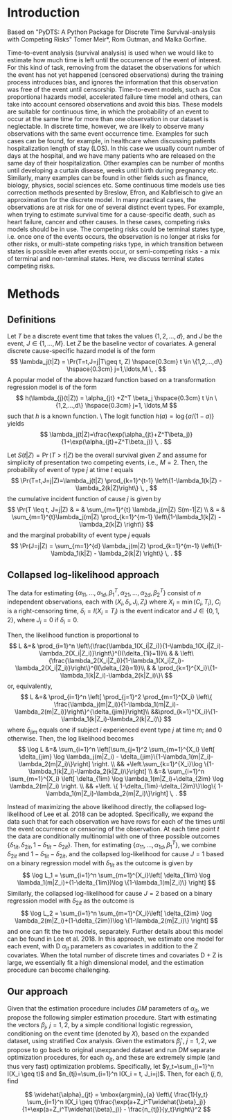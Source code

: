 # Introduction

Based on "PyDTS: A Python Package for Discrete Time Survival-analysis with Competing Risks" 
Tomer Meir*, Rom Gutman, and Malka Gorfine.


Time-to-event analysis (survival analysis) is used when we would like to estimate how much time is left until the occurrence of the event of interest. For this kind of task, removing from the dataset the observations for which the event has not yet happened (censored observations) during the training process introduces bias, and ignores the information that this observation was free of the event until censorship. Time-to-event models, such as Cox proportional hazards model, accelerated failure time model and others, can take into account censored observations and avoid this bias. 
These models are suitable for continuous time, in which the probability of an event to occur at the same time for more than one observation in our dataset is neglectable. In discrete time, however, we are likely to observe many observations with the same event occurrence time. Examples for such cases can be found, for example, in healthcare when discussing patients hospitalization length of stay (LOS). In this case we usually count number of days at the hospital, and we have many patients who are released on the same day of their hospitalization. Other examples can be number of months until developing a curtain disease, weeks until birth during pregnancy etc. Similarly, many examples can be found in other fields such as finance, biology, physics, social sciences etc. Some continuous time models use ties correction methods presented by Breslow, Efron, and Kalbfleisch to give an approximation for the discrete model.
In many practical cases, the observations are at risk for one of several distinct event types. For example, when trying to estimate survival time for a cause-specific death, such as heart failure, cancer and other causes. In these cases, competing risks models should be in use. The competing risks could be terminal states type, i.e. once one of the events occurs, the observation is no longer at risks for other risks, or multi-state competing risks type, in which transition between states is possible even after events occur, or semi-competing risks - a mix of terminal and non-terminal states. Here, we discuss terminal states competing risks.



# Methods

## Definitions

Let $T$ be a discrete event time that takes the values $\{1,2,...,d\}$, and $J$ be the event, $J \in \{1,\ldots,M\}$. 
Let $Z$ be the baseline vector of covariates. A general discrete cause-specific hazard model is of the form
$$
\lambda_j(t|Z) = \Pr(T=t,J=j|T\geq t, Z)  \hspace{0.3cm} t \in \{1,2,...,d\} \hspace{0.3cm} j=1,\ldots,M  \, .
$$
A popular model of the above hazard function based on a transformation regression model is of the form
$$
h(\lambda_{j}(t|Z))  = \alpha_{jt} +Z^T \beta_j \hspace{0.3cm} t \in \{1,2,...,d\} \hspace{0.3cm} j=1, \ldots,M  
$$
such that $h$ is a known function.  \\
The logit function $h(a)=\log \{ a/(1-a) \}$ yields 
$$
\lambda_j(t|Z)=\frac{\exp(\alpha_{jt}+Z^T\beta_j)}{1+\exp(\alpha_{jt}+Z^T\beta_j)} \, .
$$

Let $S(t|Z) = \Pr(T>t|Z)$ be the overall survival given $Z$ and assume for simplicity of presentation two competing events, i.e., $M=2$. 
Then, the probability of event of type $j$ at time $t$ equals
$$
\Pr(T=t,J=j|Z)=\lambda_j(t|Z) \prod_{k=1}^{t-1} \left\{1-\lambda_1(k|Z) - \lambda_2(k|Z)\right\}  \, ,
$$
the cumulative incident function of cause $j$ is given by
$$
	\Pr(T \leq t, J=j|Z)  & = & \sum_{m=1}^{t} \lambda_j(m|Z) S(m-1|Z) \\ 
	& = & \sum_{m=1}^{t}\lambda_j(m|Z) \prod_{k=1}^{m-1} \left\{1-\lambda_1(k|Z) - \lambda_2(k|Z) \right\}
$$
and the marginal probability of event type $j$ equals
$$
\Pr(J=j|Z) = \sum_{m=1}^{d} \lambda_j(m|Z) \prod_{k=1}^{m-1} \left\{1-\lambda_1(k|Z) - \lambda_2(k|Z) \right\} \, .
$$


## Collapsed log-likelihood approach

The data for estimating $\{\alpha_{11},\ldots,\alpha_{1d},\beta_1^T,\alpha_{21},\ldots,\alpha_{2d},\beta_2^T\}$ 
consist of $n$ independent observations, each with $(X_i,\delta_i,J_i,Z_i)$ where $X_i=\min(C_i,T_i)$, $C_i$ is a right-censoring time, 
$\delta_i=I(X_i=T_i)$ is the event indicator and $J\in\{0,1,2\}$, where $J_i=0$ if $\delta_i=0$. 

Then, the likelihood function is proportional to 
$$
	L &=& \prod_{i=1}^n  \left\{\frac{\lambda_1(X_i|Z_i)}{1-\lambda_1(X_i|Z_i)-\lambda_2(X_i|Z_i)}\right\}^{I(\delta_{1i}=1)}\\ 
	& & \left\{\frac{\lambda_2(X_i|Z_i)}{1-\lambda_1(X_i|Z_i)-\lambda_2(X_i|Z_i)}\right\}^{I(\delta_{2i}=1)}\\ 
	& & \prod_{k=1}^{X_i}\{1-\lambda_1(k|Z_i)-\lambda_2(k|Z_i)\}\
$$
or, equivalently,
$$
L &=& \prod_{i=1}^n \left[ \prod_{j=1}^2 \prod_{m=1}^{X_i} \left\{  \frac{\lambda_j(m|Z_i)}{1-\lambda_1(m|Z_i)-\lambda_2(m|Z_i)}\right\}^{\delta_{jim}}\right]\\ &&\prod_{k=1}^{X_i}\{1-\lambda_1(k|Z_i)-\lambda_2(k|Z_i)\}
$$
where $\delta_{jim}$ equals one if subject $i$ experienced event type $j$ at time $m$; and 0 otherwise. Then, the log likelihood becomes
$$
	\log L &=& \sum_{i=1}^n \left[\sum_{j=1}^2 \sum_{m=1}^{X_i} \left[ \delta_{jim} \log \lambda_j(m|Z_i) - \delta_{jim}\{1-\lambda_1(m|Z_i)-\lambda_2(m|Z_i)\}\right] \right. \\ 
	&& +\left.\sum_{k=1}^{X_i}\log \{1-\lambda_1(k|Z_i)-\lambda_2(k|Z_i)\}\right] \\ 
	&=& \sum_{i=1}^n \sum_{m=1}^{X_i} \left[  \delta_{1im} \log \lambda_1(m|Z_i)+\delta_{2im} \log \lambda_2(m|Z_i) \right. \\ 
	&& +\left. \{ 1-\delta_{1im}-\delta_{2im}\}\log\{ 1-\lambda_1(m|Z_i)-\lambda_2(m|Z_i)\}\right] \, .
$$

Instead of maximizing the above likelihood directly, the collapsed log-likelihood of Lee et al. 2018 can be adopted. Specifically, we expand the data such that for each observation we have rows for each of the times until the event occurrence or censoring of the observation. At each time point $t$ the data are conditionally multinomial with one of three possible outcomes $\{\delta_{1it},\delta_{2it},1-\delta_{1it}-\delta_{2it}\}$. Then, for estimating $\{\alpha_{11},\ldots,\alpha_{1d},\beta_1^T\}$, we combine $\delta_{2it}$ and $1-\delta_{1it}-\delta_{2it}$, and the collapsed log-likelihood for cause $J=1$ based on a binary regression model with $\delta_{1it}$ as the outcome is given by
$$
\log L_1 = \sum_{i=1}^n \sum_{m=1}^{X_i}\left[ \delta_{1im} \log \lambda_1(m|Z_i)+(1-\delta_{1im})\log \{1-\lambda_1(m|Z_i)\} \right]
$$
Similarly, the collapsed log-likelihood for cause $J=2$ based on a binary regression model with $\delta_{2it}$ as the outcome is
$$
\log L_2 = \sum_{i=1}^n \sum_{m=1}^{X_i}\left[ \delta_{2im} \log \lambda_2(m|Z_i)+(1-\delta_{2im})\log \{1-\lambda_2(m|Z_i)\} \right]
$$
and one can fit the two models, separately. Further details about this model can be found in Lee et al. 2018.
In this approach, we estimate one model for each event, with D $\alpha_{jt}$ parameters as covariates in addition to the Z covariates. When the total number of discrete times and covariates D + Z is large, we essentially fit a high dimensional model, and the estimation procedure can become challenging. 

## Our approach
Given that the estimation procedure includes $DM$ parameters of $\alpha_{jt}$, we propose the following simpler estimation procedure. 
Start with estimating the vectors $\beta_j$, $j=1,2$, by a simple conditional logistic regression, conditioning on the event time (denoted by $X$), based on the expanded dataset, using stratified Cox analysis.
Given the estimators $\widehat{\beta}_j$ , $j=1,2$, we propose to go back to original unexpanded dataset and run $DM$ separate optimization procedures, for each $\alpha_{jt}$, and these are extremely simple (and thus very fast) optimization problems. Specifically, let $y_t=\sum_{i=1}^n I(X_i \geq t)$ and $n_{tj}=\sum_{i=1}^n I(X_i = t, J_i=j)$. Then, for each $(j,t)$, find 

$$
\widehat{\alpha}_{jt} = 
\mbox{argmin}_{a} \left\{ \frac{1}{y_t} \sum_{i=1}^n I(X_i \geq t)\frac{\exp(a+Z_i^T\widehat{\beta}_j)}{1+\exp(a+Z_i^T\widehat{\beta}_j)} - \frac{n_{tj}}{y_t}\right\}^2
$$


